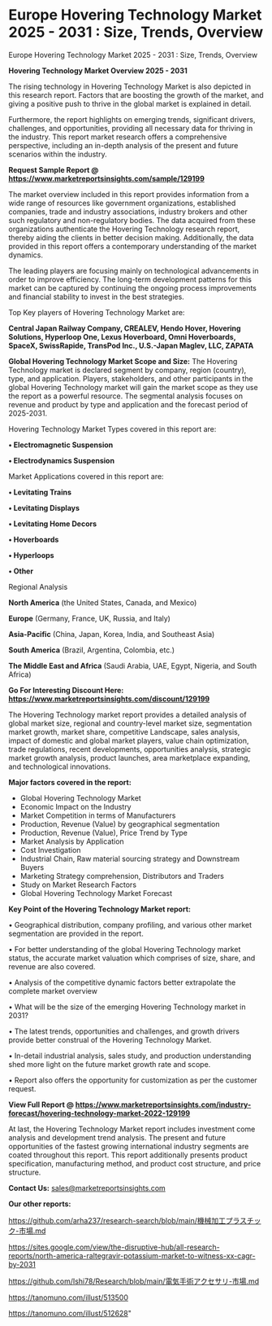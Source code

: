# Europe Hovering Technology Market 2025 - 2031 : Size, Trends, Overview
Europe Hovering Technology Market 2025 - 2031 : Size, Trends, Overview

<Strong> Hovering Technology Market Overview 2025 - 2031</strong>

The rising technology in Hovering Technology Market is also depicted in this research report. Factors that are boosting the growth of the market, and giving a positive push to thrive in the global market is explained in detail.

Furthermore, the report highlights on emerging trends, significant drivers, challenges, and opportunities, providing all necessary data for thriving in the industry. This report market research offers a comprehensive perspective, including an in-depth analysis of the present and future scenarios within the industry.

<strong>Request Sample Report @ <a href=https://www.marketreportsinsights.com/sample/129199>https://www.marketreportsinsights.com/sample/129199</a></strong>

The market overview included in this report provides information from a wide range of resources like government organizations, established companies, trade and industry associations, industry brokers and other such regulatory and non-regulatory bodies. The data acquired from these organizations authenticate the Hovering Technology research report, thereby aiding the clients in better decision making. Additionally, the data provided in this report offers a contemporary understanding of the market dynamics.

The leading players are focusing mainly on technological advancements in order to improve efficiency. The long-term development patterns for this market can be captured by continuing the ongoing process improvements and financial stability to invest in the best strategies.

Top Key players of Hovering Technology Market are:

<strong>Central Japan Railway Company, CREALEV, Hendo Hover, Hovering Solutions, Hyperloop One, Lexus Hoverboard, Omni Hoverboards, SpaceX, SwissRapide, TransPod Inc., U.S.-Japan Maglev, LLC, ZAPATA</strong>

<strong><b>Global Hovering Technology Market Scope and Size:</b></strong>
The Hovering Technology market is declared segment by company, region (country), type, and application. Players, stakeholders, and other participants in the global Hovering Technology market will gain the market scope as they use the report as a powerful resource. The segmental analysis focuses on revenue and product by type and application and the forecast period of 2025-2031.

Hovering Technology Market Types covered in this report are:

<strong>• Electromagnetic Suspension

• Electrodynamics Suspension</strong>

Market Applications covered in this report are:

<strong>• Levitating Trains

• Levitating Displays

• Levitating Home Decors

• Hoverboards

• Hyperloops

• Other</strong> 

Regional Analysis

<strong>North America</strong> (the United States, Canada, and Mexico)

<strong>Europe</strong> (Germany, France, UK, Russia, and Italy)

<strong>Asia-Pacific</strong> (China, Japan, Korea, India, and Southeast Asia)

<strong>South America</strong> (Brazil, Argentina, Colombia, etc.)

<strong>The Middle East and Africa</strong> (Saudi Arabia, UAE, Egypt, Nigeria, and South Africa)

<strong>Go For Interesting Discount Here: <a href=https://www.marketreportsinsights.com/discount/129199>https://www.marketreportsinsights.com/discount/129199</a></strong>

The Hovering Technology market report provides a detailed analysis of global market size, regional and country-level market size, segmentation market growth, market share, competitive Landscape, sales analysis, impact of domestic and global market players, value chain optimization, trade regulations, recent developments, opportunities analysis, strategic market growth analysis, product launches, area marketplace expanding, and technological innovations.

<strong><b>Major factors covered in the report:</b></strong>
<ul>
  <li>Global Hovering Technology Market </li>
  <li>Economic Impact on the Industry</li>
  <li>Market Competition in terms of Manufacturers</li>
  <li>Production, Revenue (Value) by geographical segmentation</li>
  <li>Production, Revenue (Value), Price Trend by Type</li>
  <li>Market Analysis by Application</li>
  <li>Cost Investigation</li>
  <li>Industrial Chain, Raw material sourcing strategy and Downstream Buyers</li>
  <li>Marketing Strategy comprehension, Distributors and Traders</li>
  <li>Study on Market Research Factors</li>
  <li>Global Hovering Technology Market Forecast</li>
</ul>

<strong><b>Key Point of the Hovering Technology Market report:</b></strong>

• Geographical distribution, company profiling, and various other market segmentation are provided in the report.

• For better understanding of the global Hovering Technology market status, the accurate market valuation which comprises of size, share, and revenue are also covered.

• Analysis of the competitive dynamic factors better extrapolate the complete market overview

• What will be the size of the emerging Hovering Technology market in 2031?

• The latest trends, opportunities and challenges, and growth drivers provide better construal of the Hovering Technology Market.

• In-detail industrial analysis, sales study, and production understanding shed more light on the future market growth rate and scope.

• Report also offers the opportunity for customization as per the customer request.

<strong><b>View Full Report @ <a href=https://www.marketreportsinsights.com/industry-forecast/hovering-technology-market-2022-129199>https://www.marketreportsinsights.com/industry-forecast/hovering-technology-market-2022-129199</a></b></strong>


At last, the Hovering Technology Market report includes investment come analysis and development trend analysis. The present and future opportunities of the fastest growing international industry segments are coated throughout this report. This report additionally presents product specification, manufacturing method, and product cost structure, and price structure.

<strong>Contact Us:</strong>
sales@marketreportsinsights.com

<strong>Our other reports:</strong>

<a href=https://github.com/arha237/research-search/blob/main/機械加工プラスチック-市場.md>https://github.com/arha237/research-search/blob/main/機械加工プラスチック-市場.md</a>

<a href=https://sites.google.com/view/the-disruptive-hub/all-research-reports/north-america-raltegravir-potassium-market-to-witness-xx-cagr-by-2031>https://sites.google.com/view/the-disruptive-hub/all-research-reports/north-america-raltegravir-potassium-market-to-witness-xx-cagr-by-2031</a>

<a href=https://github.com/Ishi78/Research/blob/main/電気手術アクセサリ-市場.md>https://github.com/Ishi78/Research/blob/main/電気手術アクセサリ-市場.md</a>

<a href=https://tanomuno.com/illust/513500>https://tanomuno.com/illust/513500</a>

<a href=https://tanomuno.com/illust/512628>https://tanomuno.com/illust/512628</a>"
